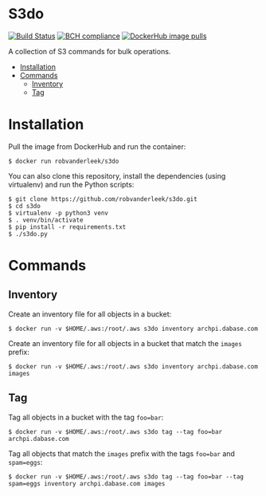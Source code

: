 # S3do

[![Build Status](https://github.com/robvanderleek/s3do/workflows/CICD/badge.svg)](https://github.com/robvanderleek/s3do/actions)
[![BCH compliance](https://bettercodehub.com/edge/badge/robvanderleek/s3do?branch=main)](https://bettercodehub.com/)
[![DockerHub image pulls](https://img.shields.io/docker/pulls/robvanderleek/s3do)](https://hub.docker.com/repository/docker/robvanderleek/s3do)

A collection of S3 commands for bulk operations.

* [Installation](#installation)
* [Commands](#commands)
  * [Inventory](#inventory)
  * [Tag](#tag)

# Installation

Pull the image from DockerHub and run the container:

```shell
$ docker run robvanderleek/s3do
``` 

You can also clone this repository, install the dependencies (using virtualenv) 
and run the Python scripts:

```shell
$ git clone https://github.com/robvanderleek/s3do.git
$ cd s3do
$ virtualenv -p python3 venv
$ . venv/bin/activate
$ pip install -r requirements.txt
$ ./s3do.py
```

# Commands

## Inventory

Create an inventory file for all objects in a bucket:

```shell
$ docker run -v $HOME/.aws:/root/.aws s3do inventory archpi.dabase.com 
```

Create an inventory file for all objects in a bucket that match the `images` 
prefix:

```shell
$ docker run -v $HOME/.aws:/root/.aws s3do inventory archpi.dabase.com images
```

## Tag

Tag all objects in a bucket with the tag `foo=bar`:

```shell
$ docker run -v $HOME/.aws:/root/.aws s3do tag --tag foo=bar archpi.dabase.com 
```

Tag all objects that match the `images` prefix with the tags `foo=bar` and 
`spam=eggs`:

```shell
$ docker run -v $HOME/.aws:/root/.aws s3do tag --tag foo=bar --tag spam=eggs inventory archpi.dabase.com images
```
